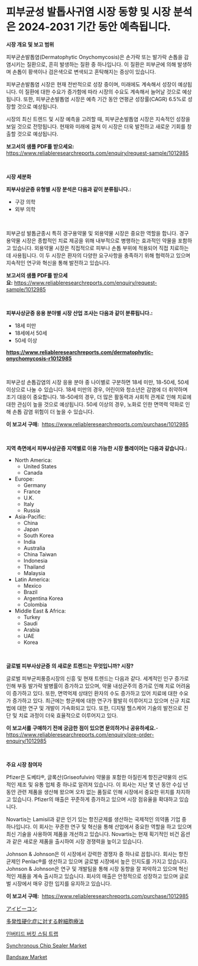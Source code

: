<p><h1>피부균성 발톱사귀염 시장 동향 및 시장 분석은 2024-2031 기간 동안 예측됩니다.</h1></p><p><strong>시장 개요 및 보고 범위</strong></p>
<p><p>피부균손발톱염(Dermatophytic Onychomycosis)은 손가락 또는 발가락 손톱을 감염시키는 질환으로, 흔히 발생하는 질환 중 하나입니다. 이 질환은 피부균에 의해 발생하며 손톱이 황색이나 검은색으로 변색되고 혼탁해지는 증상이 있습니다.</p><p>피부균손발톱염 시장은 현재 전반적으로 성장 중이며, 미래에도 계속해서 성장이 예상됩니다. 이 질환에 대한 수요가 증가함에 따라 시장의 수요도 계속해서 늘어날 것으로 예상됩니다. 또한, 피부균손발톱염 시장은 예측 기간 동안 연평균 성장률(CAGR) 6.5%로 성장할 것으로 예상됩니다.</p><p>시장의 최신 트렌드 및 시장 예측을 고려할 때, 피부균손발톱염 시장은 지속적인 성장을 보일 것으로 전망됩니다. 현재와 미래에 걸쳐 이 시장은 더욱 발전하고 새로운 기회를 창출할 것으로 예상됩니다.</p></p>
<p><strong>보고서의 샘플 PDF를 받으세요:</strong> <a href="https://www.reliableresearchreports.com/enquiry/request-sample/1012985">https://www.reliableresearchreports.com/enquiry/request-sample/1012985</a></p>
<p>&nbsp;</p>
<p><strong>시장 세분화</strong></p>
<p><strong>피부사상균증 유형별 시장 분석은 다음과 같이 분류됩니다.:</strong></p>
<p><ul><li>구강 의학</li><li>외부 의학</li></ul></p>
<p>&nbsp;</p>
<p><p>피부균성 발톱균종시 특히 경구용약물 및 외용약물 시장은 중요한 역할을 합니다. 경구용약물 시장은 종합적인 치료 제공을 위해 내부적으로 병행하는 효과적인 약물을 포함하고 있습니다. 외용약물 시장은 직접적으로 피부나 손톱 부위에 적용되어 직접 치료하는데 사용됩니다. 이 두 시장은 환자의 다양한 요구사항을 충족하기 위해 협력하고 있으며 지속적인 연구와 혁신을 통해 발전하고 있습니다.</p></p>
<p><strong>보고서의 샘플 PDF를 받으세요:</strong>&nbsp;<a href="https://www.reliableresearchreports.com/enquiry/request-sample/1012985">https://www.reliableresearchreports.com/enquiry/request-sample/1012985</a></p>
<p>&nbsp;</p>
<p><strong> 피부사상균증 응용 분야별 시장 산업 조사는 다음과 같이 분류됩니다.:</strong></p>
<p><ul><li>18세 미만</li><li>18세에서 50세</li><li>50세 이상</li></ul></p>
<p><strong><a href="https://www.reliableresearchreports.com/dermatophytic-onychomycosis-r1012985">https://www.reliableresearchreports.com/dermatophytic-onychomycosis-r1012985</a></strong></p>
<p>&nbsp;</p>
<p><p>피부균성 손톱감염의 시장 응용 분야 중 나이별로 구분하면 18세 미만, 18-50세, 50세 이상으로 나눌 수 있습니다. 18세 미만의 경우, 어린이와 청소년은 감염에 더 취약하며 조기 대응이 중요합니다. 18-50세의 경우, 더 많은 활동력과 사회적 관계로 인해 치료에 대한 관심이 높을 것으로 예상됩니다. 50세 이상의 경우, 노화로 인한 면역력 약화로 인해 손톱 감염 위험이 더 높을 수 있습니다.</p></p>
<p><strong>이 보고서 구매:</strong>&nbsp; <a href="https://www.reliableresearchreports.com/purchase/1012985">https://www.reliableresearchreports.com/purchase/1012985</a></p>
<p>&nbsp;</p>
<p><strong>지역 측면에서 피부사상균증 지역별로 이용 가능한 시장 플레이어는 다음과 같습니다.:</strong></p>
<p><ul>
    <li>
        North America:
        <ul>
            <li>United States</li>
            <li>Canada</li>
        </ul>
    </li>
    <li>
        Europe:
        <ul>
            <li>Germany</li>
            <li>France</li>
            <li>U.K.</li>
            <li>Italy</li>
            <li>Russia</li>
        </ul>
    </li>
    <li>
        Asia-Pacific:
        <ul>
            <li>China</li>
            <li>Japan</li>
            <li>South Korea</li>
            <li>India</li>
            <li>Australia</li>
            <li>China Taiwan</li>
            <li>Indonesia</li>
            <li>Thailand</li>
            <li>Malaysia</li>
        </ul>
    </li>
    <li>
        Latin America:
        <ul>
            <li>Mexico</li>
            <li>Brazil</li>
            <li>Argentina Korea</li>
            <li>Colombia</li>
        </ul>
    </li>
    <li>
        Middle East & Africa:
        <ul>
            <li>Turkey</li>
            <li>Saudi</li>
            <li>Arabia</li>
            <li>UAE</li>
            <li>Korea</li>
        </ul>
    </li>
    </ul></p>
<p>&nbsp;</p>
<p><strong>글로벌 피부사상균증 의 새로운 트렌드는 무엇입니까? 시장?</strong></p>
<p><p>글로벌 피부균피풍증시장의 신흥 및 현재 트렌드는 다음과 같다. 세계적인 인구 증가로 인해 부동 발가락 발병률이 증가하고 있으며, 약물 내성균주의 증가로 인해 치료 어려움이 증가하고 있다. 또한, 면역억제 상태인 환자의 수도 증가하고 있어 치료에 대한 수요가 증가하고 있다. 최근에는 항균제에 대한 연구가 활발히 이루어지고 있으며 신규 치료법에 대한 연구 및 개발이 가속화되고 있다. 또한, 디지털 헬스케어 기술의 발전으로 진단 및 치료 과정이 더욱 효율적으로 이루어지고 있다.</p></p>
<p><strong>이 보고서를 구매하기 전에 궁금한 점이 있으면 문의하거나 공유하세요.</strong>- <a href="https://www.reliableresearchreports.com/enquiry/pre-order-enquiry/1012985">https://www.reliableresearchreports.com/enquiry/pre-order-enquiry/1012985</a></p>
<p>&nbsp;</p>
<p><strong>주요 시장 참여자</strong></p>
<p><p>Pfizer은 도베타®, 글록산(Griseofulvin) 약물을 포함한 아질린계 항진균약물의 선도적인 제조 및 유통 업체 중 하나로 알려져 있습니다. 이 회사는 지난 몇 년 동안 수십 년 동안 관련 제품을 생산해 왔으며 오차 없는 품질로 인해 시장에서 중요한 위치를 차지하고 있습니다. Pfizer의 매출은 꾸준하게 증가하고 있으며 시장 점유율을 확대하고 있습니다.</p><p>Novartis는 Lamisil과 같은 인기 있는 항진균제를 생산하는 국제적인 의약품 기업 중 하나입니다. 이 회사는 꾸준한 연구 및 혁신을 통해 산업에서 중요한 역할을 하고 있으며 최신 기술을 사용하여 제품을 개선하고 있습니다. Novartis는 현재 획기적인 비건 옵션과 같은 새로운 제품을 출시하여 시장 경쟁력을 높이고 있습니다.</p><p>Johnson & Johnson은 이 시장에서 강력한 경쟁자 중 하나로 꼽힙니다. 회사는 항진균제인 Penlac®를 생산하고 있으며 글로벌 시장에서 높은 인지도를 가지고 있습니다. Johnson & Johnson은 연구 및 개발팀을 통해 시장 동향을 잘 파악하고 있으며 혁신적인 제품을 계속 출시하고 있습니다. 회사의 매출은 안정적으로 성장하고 있으며 글로벌 시장에서 매우 강한 입지를 유지하고 있습니다.</p></p>
<p><strong>이 보고서 구매:</strong>&nbsp;&nbsp;<a href="https://www.reliableresearchreports.com/purchase/1012985">https://www.reliableresearchreports.com/purchase/1012985</a></p>
<p><p><a href="https://medium.com/@camilcosta76856/ibeacon-%E3%83%9E%E3%83%BC%E3%82%B1%E3%83%83%E3%83%88%E3%83%A1%E3%83%88%E3%83%AA%E3%82%AF%E3%82%B9%E3%81%AE%E8%A7%A3%E8%AA%AD-%E5%B8%82%E5%A0%B4%E3%82%B7%E3%82%A7%E3%82%A2-%E3%83%88%E3%83%AC%E3%83%B3%E3%83%89-%E6%88%90%E9%95%B7%E3%83%91%E3%82%BF%E3%83%BC%E3%83%B3-42250893b475">アイビーコン</a></p><p><a href="https://medium.com/@rockcod61/%E5%A4%9A%E7%99%BA%E6%80%A7%E7%A1%AC%E5%8C%96%E7%97%87%E3%81%AE%E5%B9%B9%E7%B4%B0%E8%83%9E%E7%99%82%E6%B3%95%E5%B8%82%E5%A0%B4%E8%A6%8F%E6%A8%A1%E3%81%A8%E5%B8%82%E5%A0%B4%E5%8B%95%E5%90%91-%E5%AE%8C%E5%85%A8%E3%81%AA%E6%A5%AD%E7%95%8C%E6%A6%82%E8%A6%81-2024%E5%B9%B4%E3%81%8B%E3%82%892031%E5%B9%B4%E3%81%BE%E3%81%A7-b974b6c1ac08">多発性硬化症に対する幹細胞療法</a></p><p><a href="https://medium.com/@karenburke2009/%EB%92%B7%EC%B4%89%EC%9D%98-%EC%96%B4%EB%AC%BC%EC%A5%90-%EC%A6%9D%EA%B8%B0-%ED%8A%B8%EB%9E%A9-%EC%8B%9C%EC%9E%A5-%EA%B7%9C%EB%AA%A8%EB%8A%94-%EA%B8%80%EB%A1%9C%EB%B2%8C-%EC%82%B0%EC%97%85%EC%97%90%EC%84%9C-%EA%B0%80%EC%9E%A5-%EC%A2%8B%EC%9D%80-%EB%A7%88%EC%BC%80%ED%8C%85-%EC%B1%84%EB%84%90%EC%9D%84-%EB%B3%B4%EC%97%AC%EC%A4%8D%EB%8B%88%EB%8B%A4-c42aeecb8d35">인버티드 버킷 스팀 트랩</a></p><p><a href="https://github.com/mancsybtousav/Market-Research-Report-List-2/blob/main/synchronous-chip-sealer-market.md">Synchronous Chip Sealer Market</a></p><p><a href="https://github.com/josesg55/Market-Research-Report-List-2/blob/main/bandsaw-market.md">Bandsaw Market</a></p></p>